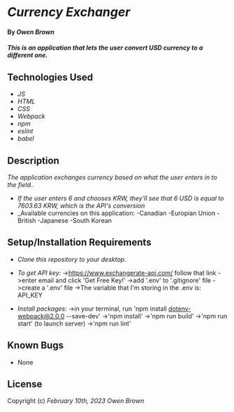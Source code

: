 # _Currency Exchanger_

#### By _**Owen Brown**_

#### _This is an application that lets the user convert USD currency to a different one._

## Technologies Used

* _JS_
* _HTML_
* _CSS_
* _Webpack_
* _npm_
* _eslint_
* _babel_

## Description

_The application exchanges currency based on what the user enters in to the field.._
* _If the user enters 6 and chooses KRW, they'll see that 6 USD is equal to 7603.63 KRW, which is the API's conversion_
* _Available currencies on this application: 
-Canadian
-Europian Union
-British 
-Japanese
-South Korean



## Setup/Installation Requirements

* _Clone this repository to your desktop._ 

* _To get API key:_
  ->https://www.exchangerate-api.com/ follow that link 
  ->enter email and click 'Get Free Key!'
  ->add '.env' to '.gitignore' file 
  ->create a '.env' file 
  ->The variable that I'm storing in the .env is: API_KEY

* _Install packages:_ 
  ->in your terminal, run 'npm install dotenv-webpack@2.0.0 --save-dev'
  ->'npm install'
  ->'npm run build'
  ->'npm run start' (to launch server)
  ->'npm run lint'

## Known Bugs

* None

## License

Copyright (c) _February 10th, 2023_ _Owen Brown_